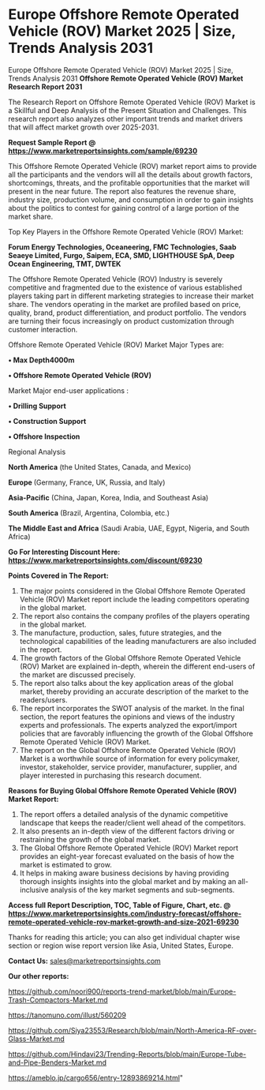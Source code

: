 # Europe Offshore Remote Operated Vehicle (ROV) Market 2025 | Size, Trends Analysis 2031
Europe Offshore Remote Operated Vehicle (ROV) Market 2025 | Size, Trends Analysis 2031
<strong>Offshore Remote Operated Vehicle (ROV) Market Research Report 2031</strong>

The Research Report on Offshore Remote Operated Vehicle (ROV) Market is a Skillful and Deep Analysis of the Present Situation and Challenges. This research report also analyzes other important trends and market drivers that will affect market growth over 2025-2031.

<strong>Request Sample Report @ <a href=https://www.marketreportsinsights.com/sample/69230>https://www.marketreportsinsights.com/sample/69230</a></strong>

This Offshore Remote Operated Vehicle (ROV) market report aims to provide all the participants and the vendors will all the details about growth factors, shortcomings, threats, and the profitable opportunities that the market will present in the near future. The report also features the revenue share, industry size, production volume, and consumption in order to gain insights about the politics to contest for gaining control of a large portion of the market share.

Top Key Players in the Offshore Remote Operated Vehicle (ROV) Market:

<strong>Forum Energy Technologies, Oceaneering, FMC Technologies, Saab Seaeye Limited, Furgo, Saipem, ECA, SMD, LIGHTHOUSE SpA, Deep Ocean Engineering, TMT, DWTEK</strong>

The Offshore Remote Operated Vehicle (ROV) Industry is severely competitive and fragmented due to the existence of various established players taking part in different marketing strategies to increase their market share. The vendors operating in the market are profiled based on price, quality, brand, product differentiation, and product portfolio. The vendors are turning their focus increasingly on product customization through customer interaction.

Offshore Remote Operated Vehicle (ROV) Market Major Types are:

<strong>• Max Depth4000m

• Offshore Remote Operated Vehicle (ROV)</strong>

Market Major end-user applications :

<strong>• Drilling Support

• Construction Support

• Offshore Inspection</strong>

Regional Analysis

</u><strong><b>North America</b></strong> (the United States, Canada, and Mexico)

<strong><b>Europe </b></strong>(Germany, France, UK, Russia, and Italy)

<strong><b>Asia-Pacific</b></strong> (China, Japan, Korea, India, and Southeast Asia)

<strong><b>South America</b></strong> (Brazil, Argentina, Colombia, etc.)

<strong><b>The Middle East and Africa</b></strong> (Saudi Arabia, UAE, Egypt, Nigeria, and South Africa)

<strong>Go For Interesting Discount Here: <a href=https://www.marketreportsinsights.com/discount/69230>https://www.marketreportsinsights.com/discount/69230</a></strong>

<strong>Points Covered in The Report:</strong>
<ol>
  <li>The major points considered in the Global Offshore Remote Operated Vehicle (ROV) Market report include the leading competitors operating in the global market.</li>
  <li>The report also contains the company profiles of the players operating in the global market.</li>
  <li>The manufacture, production, sales, future strategies, and the technological capabilities of the leading manufacturers are also included in the report.</li>
  <li>The growth factors of the Global Offshore Remote Operated Vehicle (ROV) Market are explained in-depth, wherein the different end-users of the market are discussed precisely.</li>
  <li>The report also talks about the key application areas of the global market, thereby providing an accurate description of the market to the readers/users.</li>
  <li>The report incorporates the SWOT analysis of the market. In the final section, the report features the opinions and views of the industry experts and professionals. The experts analyzed the export/import policies that are favorably influencing the growth of the Global Offshore Remote Operated Vehicle (ROV) Market.</li>
  <li>The report on the Global Offshore Remote Operated Vehicle (ROV) Market is a worthwhile source of information for every policymaker, investor, stakeholder, service provider, manufacturer, supplier, and player interested in purchasing this research document.</li>
</ol>
<strong>Reasons for Buying Global Offshore Remote Operated Vehicle (ROV) Market Report:</strong>

<ol>
  <li>The report offers a detailed analysis of the dynamic competitive landscape that keeps the reader/client well ahead of the competitors.</li>
  <li>It also presents an in-depth view of the different factors driving or restraining the growth of the global market.</li>
  <li>The Global Offshore Remote Operated Vehicle (ROV) Market report provides an eight-year forecast evaluated on the basis of how the market is estimated to grow.</li>
  <li>It helps in making aware business decisions by having providing thorough insights insights into the global market and by making an all-inclusive analysis of the key market segments and sub-segments.</li>
</ol>
<strong>Access full Report Description, TOC, Table of Figure, Chart, etc. @ <a href=https://www.marketreportsinsights.com/industry-forecast/offshore-remote-operated-vehicle-rov-market-growth-and-size-2021-69230>https://www.marketreportsinsights.com/industry-forecast/offshore-remote-operated-vehicle-rov-market-growth-and-size-2021-69230</a></strong>


Thanks for reading this article; you can also get individual chapter wise section or region wise report version like Asia, United States, Europe.

<strong>Contact Us:</strong>
sales@marketreportsinsights.com

<strong>Our other reports:</strong>

<a href=https://github.com/noori900/reports-trend-market/blob/main/Europe-Trash-Compactors-Market.md>https://github.com/noori900/reports-trend-market/blob/main/Europe-Trash-Compactors-Market.md</a>

<a href=https://tanomuno.com/illust/560209>https://tanomuno.com/illust/560209</a>

<a href=https://github.com/Siya23553/Research/blob/main/North-America-RF-over-Glass-Market.md>https://github.com/Siya23553/Research/blob/main/North-America-RF-over-Glass-Market.md</a>

<a href=https://github.com/Hindavi23/Trending-Reports/blob/main/Europe-Tube-and-Pipe-Benders-Market.md>https://github.com/Hindavi23/Trending-Reports/blob/main/Europe-Tube-and-Pipe-Benders-Market.md</a>

<a href=https://ameblo.jp/cargo656/entry-12893869214.html>https://ameblo.jp/cargo656/entry-12893869214.html</a>"
